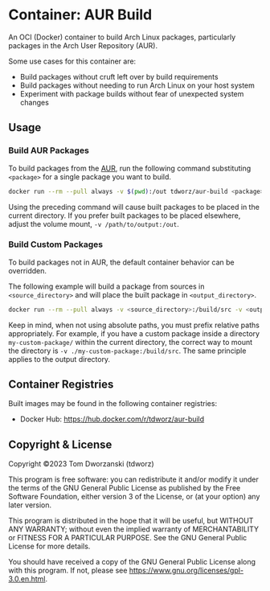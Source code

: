 # Container: AUR Build

An OCI (Docker) container to build Arch Linux packages, particularly packages in the Arch User Repository (AUR).

Some use cases for this container are:

- Build packages without cruft left over by build requirements
- Build packages without needing to run Arch Linux on your host system
- Experiment with package builds without fear of unexpected system changes

## Usage

### Build AUR Packages

To build packages from the [AUR](https://aur.archlinux.org), run the following command substituting `<package>` for a single package you want to build.

```sh
docker run --rm --pull always -v $(pwd):/out tdworz/aur-build <package>
```

Using the preceding command will cause built packages to be placed in the current directory. If you prefer built packages to be placed elsewhere, adjust the volume mount, `-v /path/to/output:/out`.

### Build Custom Packages

To build packages not in AUR, the default container behavior can be overridden.

The following example will build a package from sources in `<source_directory>` and will place the built package in `<output_directory>`.

```sh
docker run --rm --pull always -v <source_directory>:/build/src -v <output_directory>:/out --entrypoint /bin/bash tdworz/aur-build -c 'pacman -Syu --noconfirm && cd /build/src && sudo -u builder makepkg --noconfirm -sf'
```

Keep in mind, when not using absolute paths, you must prefix relative paths appropriately. For example, if you have a custom package inside a directory `my-custom-package/` within the current directory, the correct way to mount the directory is `-v ./my-custom-package:/build/src`. The same principle applies to the output directory.

## Container Registries

Built images may be found in the following container registries:

- Docker Hub: https://hub.docker.com/r/tdworz/aur-build

## Copyright & License

Copyright ©2023 Tom Dworzanski (tdworz)

This program is free software: you can redistribute it and/or modify it under the terms of the GNU General Public License as published by the Free Software Foundation, either version 3 of the License, or (at your option) any later version.

This program is distributed in the hope that it will be useful, but WITHOUT ANY WARRANTY; without even the implied warranty of MERCHANTABILITY or FITNESS FOR A PARTICULAR PURPOSE. See the GNU General Public License for more details.

You should have received a copy of the GNU General Public License along with this program. If not, please see https://www.gnu.org/licenses/gpl-3.0.en.html.
